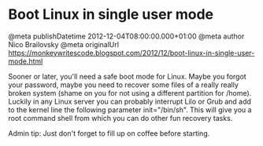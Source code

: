 # Boot Linux in single user mode

@meta publishDatetime 2012-12-04T08:00:00.000+01:00
@meta author Nico Brailovsky
@meta originalUrl https://monkeywritescode.blogspot.com/2012/12/boot-linux-in-single-user-mode.html

Sooner or later, you'll need a safe boot mode for Linux. Maybe you forgot your password, maybe you need to recover some files of a really really broken system (shame on you for not using a different partition for /home). Luckily in any Linux server you can probably interrupt Lilo or Grub and add to the kernel line the following parameter init="/bin/sh". This will give you a root command shell from which you can do other fun recovery tasks.

Admin tip: Just don't forget to fill up on coffee before starting.

